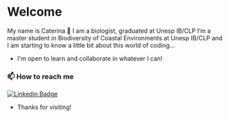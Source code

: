 # Welcome

My name is Caterina 
🌱 I am a biologist, graduated at Unesp IB/CLP
I’m a master student in Biodiversity of Coastal Environments at Unesp IB/CLP
and I am starting to know a little bit about this world of coding...
- I'm open to learn and collaborate in whatever I can!

### 📫 How to reach me

[![Linkedin Badge](https://img.shields.io/badge/-LinkedIn-blue?style=flat-square&logo=Linkedin&logoColor=white&link=https://www.linkedin.com/in/caterinadovalletrotta/)](https://www.linkedin.com/in/caterinadovalletrotta/)

- Thanks for visiting!

<!---
caterin4/caterin4 is a ✨ special ✨ repository because its `README.md` (this file) appears on your GitHub profile.
You can click the Preview link to take a look at your changes.
--->
